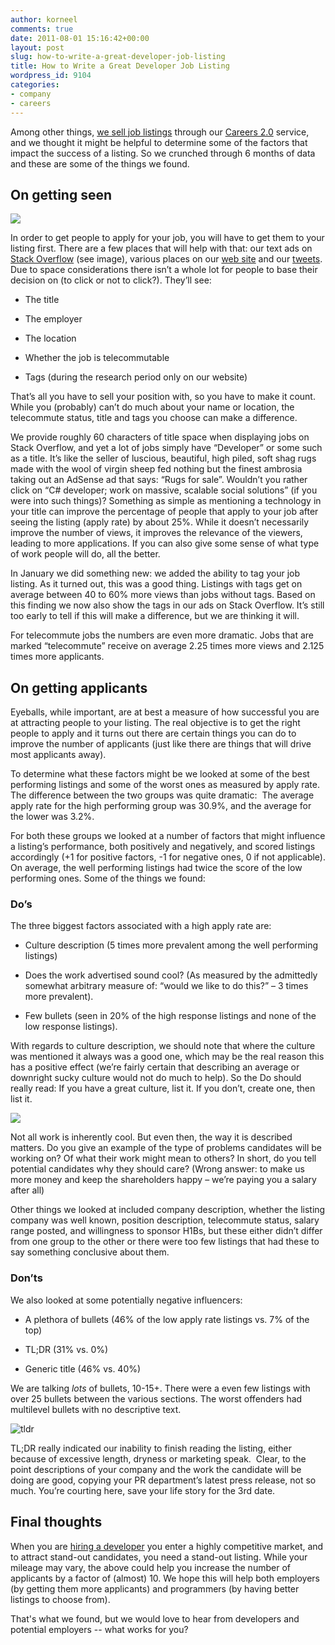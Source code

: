 ```yaml
---
author: korneel
comments: true
date: 2011-08-01 15:16:42+00:00
layout: post
slug: how-to-write-a-great-developer-job-listing
title: How to Write a Great Developer Job Listing
wordpress_id: 9104
categories:
- company
- careers
---
```


Among other things, [we sell job listings](http://careers.stackoverflow.com/jobs?bmid=BP1) through our [Careers 2.0](http://careers.stackoverflow.com/employer?bmid=BP1) service, and we thought it might be helpful to determine some of the factors that impact the success of a listing. So we crunched through 6 months of data and these are some of the things we found.



## On getting seen



[![](http://blog.stackoverflow.com/wp-content/uploads/careers-tall-ad.png)](http://careers.stackoverflow.com)

In order to get people to apply for your job, you will have to get them to your listing first. There are a few places that will help with that: our text ads on [Stack Overflow](http://stackoverflow.com) (see image), various places on our [web site](http://careers.stackoverflow.com/?bmid=BP1) and our [tweets](http://twitter.com/#!/StackCareers). Due to space considerations there isn’t a whole lot for people to base their decision on (to click or not to click?). They’ll see:



	
  * The title

	
  * The employer

	
  * The location

	
  * Whether the job is telecommutable

	
  * Tags (during the research period only on our website)



That’s all you have to sell your position with, so you have to make it count. While you (probably) can’t do much about your name or location, the telecommute status, title and tags you choose can make a difference.

We provide roughly 60 characters of title space when displaying jobs on Stack Overflow, and yet a lot of jobs simply have “Developer” or some such as a title. It’s like the seller of luscious, beautiful, high piled, soft shag rugs made with the wool of virgin sheep fed nothing but the finest ambrosia taking out an AdSense ad that says: “Rugs for sale”. Wouldn’t you rather click on “C# developer; work on massive, scalable social solutions” (if you were into such things)? Something as simple as mentioning a technology in your title can improve the percentage of people that apply to your job after seeing the listing (apply rate) by about 25%. While it doesn’t necessarily improve the number of views, it improves the relevance of the viewers, leading to more applications. If you can also give some sense of what type of work people will do, all the better.

In January we did something new: we added the ability to tag your job listing. As it turned out, this was a good thing. Listings with tags get on average between 40 to 60% more views than jobs without tags. Based on this finding we now also show the tags in our ads on Stack Overflow. It’s still too early to tell if this will make a difference, but we are thinking it will.

For telecommute jobs the numbers are even more dramatic. Jobs that are marked “telecommute” receive on average 2.25 times more views and 2.125 times more applicants.



## On getting applicants



Eyeballs, while important, are at best a measure of how successful you are at attracting people to your listing. The real objective is to get the right people to apply and it turns out there are certain things you can do to improve the number of applicants (just like there are things that will drive most applicants away).

To determine what these factors might be we looked at some of the best performing listings and some of the worst ones as measured by apply rate. The difference between the two groups was quite dramatic:  The average apply rate for the high performing group was 30.9%, and the average for the lower was 3.2%.

For both these groups we looked at a number of factors that might influence a listing’s performance, both positively and negatively, and scored listings accordingly (+1 for positive factors, -1 for negative ones, 0 if not applicable). On average, the well performing listings had twice the score of the low performing ones. Some of the things we found:



### Do’s



The three biggest factors associated with a high apply rate are:




	
  * Culture description (5 times more prevalent among the well performing listings)

	
  * Does the work advertised sound cool? (As measured by the admittedly somewhat arbitrary measure of: “would we like to do this?” – 3 times more prevalent).

	
  * Few bullets (seen in 20% of the high response listings and none of the low response listings).



With regards to culture description, we should note that where the culture was mentioned it always was a good one, which may be the real reason this has a positive effect (we’re fairly certain that describing an average or downright sucky culture would not do much to help). So the Do should really read: If you have a great culture, list it. If you don’t, create one, then list it.

![](/blog/images/wordpress/warning-rugs-frequently-pulled-out.png)

Not all work is inherently cool. But even then, the way it is described matters. Do you give an example of the type of problems candidates will be working on? Of what their work might mean to others? In short, do you tell potential candidates why they should care? (Wrong answer: to make us more money and keep the shareholders happy – we’re paying you a salary after all)

Other things we looked at included company description, whether the listing company was well known, position description, telecommute status, salary range posted, and willingness to sponsor H1Bs, but these either didn’t differ from one group to the other or there were too few listings that had these to say something conclusive about them.


### Don’ts


We also looked at some potentially negative influencers:



	
  * A plethora of bullets (46% of the low apply rate listings vs. 7% of the top)

	
  * TL;DR (31% vs. 0%)

	
  * Generic title (46% vs. 40%)



We are talking _lots_ of bullets, 10-15+. There were a even few listings with over 25 bullets between the various sections. The worst offenders had multilevel bullets with no descriptive text.

![tldr](/blog/images/wordpress/tldr-3-238x300.jpg)

TL;DR really indicated our inability to finish reading the listing, either because of excessive length, dryness or marketing speak.  Clear, to the point descriptions of your company and the work the candidate will be doing are good, copying your PR department’s latest press release, not so much. You’re courting here, save your life story for the 3rd date.



## Final thoughts



When you are [hiring a developer](http://careers.stackoverflow.com/employer?bmid=BP1) you enter a highly competitive market, and to attract stand-out candidates, you need a stand-out listing. While your mileage may vary, the above could help you increase the number of applicants by a factor of (almost) 10. We hope this will help both employers (by getting them more applicants) and programmers (by having better listings to choose from).

That's what we found, but we would love to hear from developers and potential employers -- what works for you?
